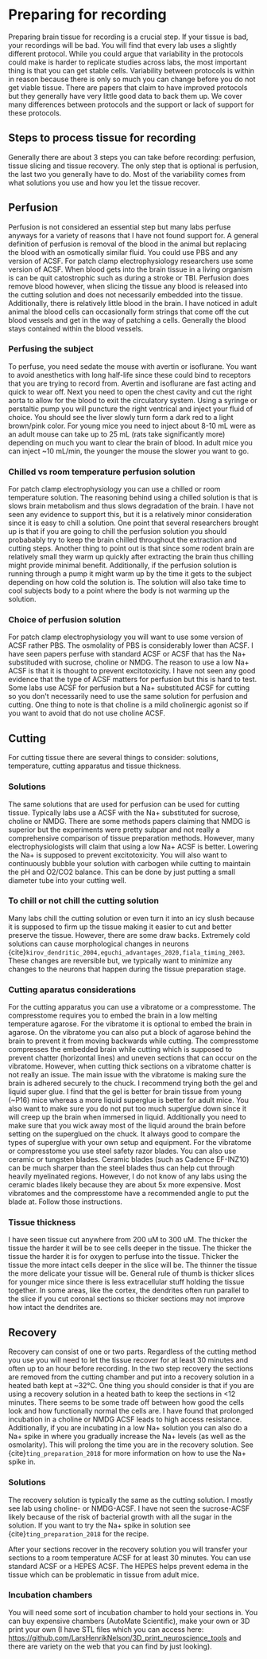 # Preparing for recording
Preparing brain tissue for recording is a crucial step. If your tissue is bad, your recordings will be bad. You will find that every lab uses a slightly different protocol. While you could argue that variability in the protocols could make is harder to replicate studies across labs, the most important thing is that you can get stable cells. Variability between protocols is within in reason because there is only so much you can change before you do not get viable tissue. There are papers that claim to have improved protocols but they generally have very little good data to back them up. We cover many differences between protocols and the support or lack of support for these protocols.

## Steps to process tissue for recording
Generally there are about 3 steps you can take before recording: perfusion, tissue slicing and tissue recovery. The only step that is optional is perfusion, the last two you generally have to do. Most of the variability comes from what solutions you use and how you let the tissue recover.

## Perfusion
Perfusion is not considered an essential step but many labs perfuse anyways for a variety of reasons that I have not found support for. A general definition of perfusion is removal of the blood in the animal but replacing the blood with an osmotically similar fluid. You could use PBS and any version of ACSF. For patch clamp electrophysiology researchers use some version of ACSF. When blood gets into the brain tissue in a living organism is can be quit catostrophic such as during a stroke or TBI. Perfusion does remove blood however, when slicing the tissue any blood is released into the cutting solution and does not necessarily embedded into the tissue. Additionally, there is relatively little blood in the brain. I have noticed in adult animal the blood cells can occasionally form strings that come off the cut blood vessels and get in the way of patching a cells. Generally the blood stays contained within the blood vessels. 

### Perfusing the subject
To perfuse, you need sedate the mouse with avertin or isoflurane. You want to avoid anesthetics with long half-life since these could bind to receptors that you are trying to record from. Avertin and isoflurane are fast acting and quick to wear off. Next you need to open the chest cavity and cut the right aorta to allow for the blood to exit the circulatory system. Using a syringe or perstaltic pump you will puncture the right ventrical and inject your fluid of choice. You should see the liver slowly turn form a dark red to a light brown/pink color. For young mice you need to inject about 8-10 mL were as an adult mouse can take up to 25 mL (rats take significantly more) depending on much you want to clear the brain of blood. In adult mice you can inject ~10 mL/min, the younger the mouse the slower you want to go. 

### Chilled vs room temperature perfusion solution
For patch clamp electrophysiology you can use a chilled or room temperature solution. The reasoning behind using a chilled solution is that is slows brain metabolism and thus slows degradation of the brain. I have not seen any evidence to support this, but it is a relatively minor consideration since it is easy to chill a solution. One point that several researchers brought up is that if you are going to chill the perfusion solution you should probabably try to keep the brain chilled throughout the extraction and cutting steps. Another thing to point out is that since some rodent brain are relatively small they warm up quickly after extracting the brain thus chilling might provide minimal benefit. Additionally, if the perfusion solution is running through a pump it might warm up by the time it gets to the subject depending on how cold the solution is. The solution will also take time to cool subjects body to a point where the body is not warming up the solution.

### Choice of perfusion solution
For patch clamp electrophysiology you will want to use some version of ACSF rather PBS. The osmolality of PBS is considerably lower than ACSF. I have seen papers perfuse with standard ACSF or ACSF that has the Na+ substituded with sucrose, choline or NMDG. The reason to use a low Na+ ACSF is that it is thought to prevent excitotoxicity. I have not seen any good evidence that the type of ACSF matters for perfusion but this is hard to test. Some labs use ACSF for perfusion but a Na+ substituted ACSF for cutting so you don't necessarily need to use the same solution for perfusion and cutting. One thing to note is that choline is a mild cholinergic agonist so if you want to avoid that do not use choline ACSF.

## Cutting
For cutting tissue there are several things to consider: solutions, temperature, cutting apparatus and tissue thickness.

### Solutions
The same solutions that are used for perfusion can be used for cutting tissue. Typically labs use a ACSF with the Na+ substituted for sucrose, choline or NMDG. There are some methods papers claiming that NMDG is superior but the experiments were pretty subpar and not really a comprehensive comparison of tissue preparation methods. However, many electrophysiologists will claim that using a low Na+ ACSF is better. Lowering the Na+ is supposed to prevent excitotoxicity. You will also want to continuously bubble your solution with carbogen while cutting to maintain the pH and O2/CO2 balance. This can be done by just putting a small diameter tube into your cutting well.

### To chill or not chill the cutting solution
Many labs chill the cutting solution or even turn it into an icy slush because it is supposed to firm up the tissue making it easier to cut and better preserve the tissue. However, there are some draw backs. Extremely cold solutions can cause morphological changes in neurons {cite}`kirov_dendritic_2004,eguchi_advantages_2020,fiala_timing_2003`. These changes are reversible but, we typically want to minimize any changes to the neurons that happen during the tissue preparation stage.

### Cutting aparatus considerations
For the cutting apparatus you can use a vibratome or a compresstome. The compresstome requires you to embed the brain in a low melting temperature agarose. For the vibratome it is optional to embed the brain in agarose. On the vibratome you can also put a block of agarose behind the brain to prevent it from moving backwards while cutting. The compresstome compresses the embedded brain while cutting which is supposed to prevent chatter (horizontal lines) and uneven sections that can occur on the vibratome. However, when cutting thick sections on a vibratome chatter is not really an issue. The main issue with the vibratome is making sure the brain is adhered securely to the chuck. I recommend trying both the gel and liquid super glue. I find that the gel is better for brain tissue from young (~P16) mice whereas a more liquid superglue is better for adult mice. You also want to make sure you do not put too much superglue down since it will creep up the brain when immersed in liquid. Additionally you need to make sure that you wick away most of the liquid around the brain before setting on the superglued on the chuck. It always good to compare the types of superglue with your own setup and equipment. For the vibratome or compresstome you use steel safety razor blades. You can also use ceramic or tungsten blades. Ceramic blades (such as Cadence EF-INZ10) can be much sharper than the steel blades thus can help cut through heavily myelinated regions. However, I do not know of any labs using the ceramic blades likely because they are about 5x more expensive. Most vibratomes and the compresstome have a recommended angle to put the blade at. Follow those instructions.

### Tissue thickness
I have seen tissue cut anywhere from 200 uM to 300 uM. The thicker the tissue the harder it will be to see cells deeper in the tissue. The thicker the tissue the harder it is for oxygen to perfuse into the tissue. Thicker the tissue the more intact cells deeper in the slice will be. The thinner the tissue the more delicate your tissue will be. General rule of thumb is thicker slices for younger mice since there is less extracellular stuff holding the tissue together. In some areas, like the cortex, the dendrites often run parallel to the slice if you cut coronal sections so thicker sections may not improve how intact the dendrites are.

## Recovery
Recovery can consist of one or two parts. Regardless of the cutting method you use you will need to let the tissue recover for at least 30 minutes and often up to an hour before recording. In the two step recovery the sections are removed from the cutting chamber and put into a recovery solution in a heated bath kept at ~32&deg;C. One thing you should consider is that if you are using a recovery solution in a heated bath to keep the sections in <12 minutes. There seems to be some trade off between how good the cells look and how functionally normal the cells are. I have found that prolonged incubation in a choline or NMDG ACSF leads to high access resistance. Additionally, if you are incubating in a low Na+ solution you can also do a Na+ spike in where you gradually increase the Na+ levels (as well as the osmolarity). This will prolong the time you are in the recovery solution. See {cite}`ting_preparation_2018` for more information on how to use the Na+ spike in.

### Solutions
The recovery solution is typically the same as the cutting solution. I mostly see lab using choline- or NMDG-ACSF. I have not seen the sucrose-ACSF likely because of the risk of bacterial growth with all the sugar in the solution. If you want to try the Na+ spike in solution see {cite}`ting_preparation_2018` for the recipe.

After your sections recover in the recovery solution you will transfer your sections to a room temperature ACSF for at least 30 minutes. You can use standard ACSF or a HEPES ACSF. The HEPES helps prevent edema in the tissue which can be problematic in tissue from adult mice.

### Incubation chambers
You will need some sort of incubation chamber to hold your sections in. You can buy expensive chambers (AutoMate Scientific), make your own or 3D print your own (I have STL files which you can access here: https://github.com/LarsHenrikNelson/3D_print_neuroscience_tools and there are variety on the web that you can find by just looking).

